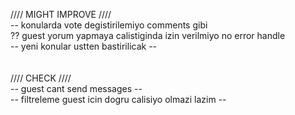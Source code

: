 //// MIGHT IMPROVE ////<br />
-- konularda vote degistirilemiyo comments gibi<br />
?? guest yorum yapmaya calistiginda izin verilmiyo no error handle<br />
-- yeni konular ustten bastirilicak --<br /><br />
<br />
//// CHECK ////<br />
-- guest cant send messages --<br />
-- filtreleme guest icin dogru calisiyo olmazi lazim --<br />
